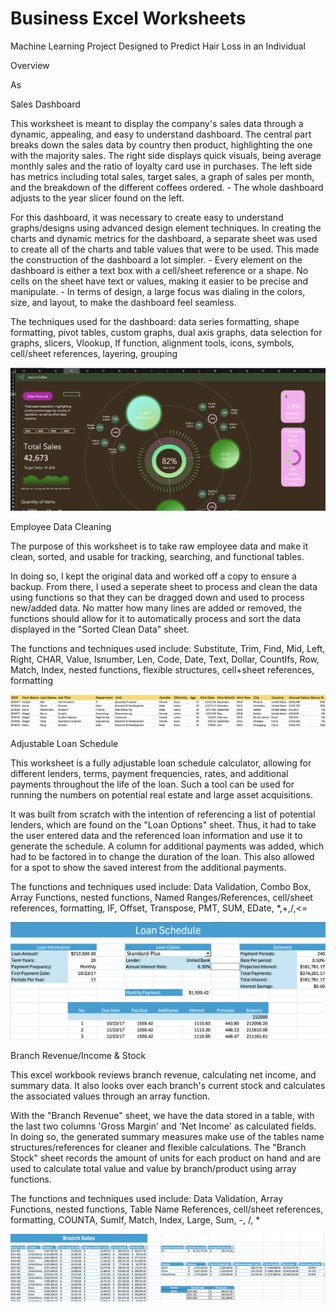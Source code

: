 # Business Excel Worksheets

Machine Learning Project Designed to Predict Hair Loss in an Individual

Overview 

As 

Sales Dashboard

This worksheet is meant to display the company's sales data through a dynamic, appealing, and easy to understand dashboard. The central part breaks down the sales data by country then product, highlighting the one with the majority sales. The right side displays quick visuals, being average monthly sales and the ratio of loyalty card use in purchases. The left side has metrics including total sales, target sales, a graph of sales per month, and the breakdown of the different coffees ordered. - The whole dashboard adjusts to the year slicer found on the left. 

For this dashboard, it was necessary to create easy to understand graphs/designs using advanced design element techniques. In creating the charts and dynamic metrics for the dashboard, a separate sheet was used to create all of the charts and table values that were to be used. This made the construction of the dashboard a lot simpler. - Every element on the dashboard is either a text box with a cell/sheet reference or a shape. No cells on the sheet have text or values, making it easier to be precise and manipulate. - In terms of design, a large focus was dialing in the colors, size, and layout, to make the dashboard feel seamless. 

The techniques used for the dashboard: data series formatting, shape formatting, pivot tables, custom graphs, dual axis graphs, data selection for graphs, slicers, Vlookup, If function, alignment tools, icons, symbols, cell/sheet references, layering, grouping

<img src="DashboardSC.png" alt="Dasboard Screenshot">

Employee Data Cleaning

The purpose of this worksheet is to take raw employee data and make it clean, sorted, and usable for tracking, searching, and functional tables.

In doing so, I kept the original data and worked off a copy to ensure a backup. From there, I used a seperate sheet to process and clean the data using functions so that they can be dragged down and used to process new/added data. No matter how many lines are added or removed, the functions should allow for it to automatically process and sort the data displayed in the "Sorted Clean Data" sheet.

The functions and techniques used include: Substitute, Trim, Find, Mid, Left, Right, CHAR, Value, Isnumber, Len, Code, Date, Text, Dollar, CountIfs, Row, Match, Index, nested functions, flexible structures, cell+sheet references, formatting 

<img src="CleanDataSC.png" alt="Clean Data Screenshot">

Adjustable Loan Schedule

This worksheet is a fully adjustable loan schedule calculator, allowing for different lenders, terms, payment frequencies, rates, and additional payments throughout the life of the loan. Such a tool can be used for running the numbers on potential real estate and large asset acquisitions. 

It was built from scratch with the intention of referencing a list of potential lenders, which are found on the "Loan Options" sheet. Thus, it had to take the user entered data and the referenced loan information and use it to generate the schedule. A column for additional payments was added, which had to be factored in to change the duration of the loan. This also allowed for a spot to show the saved interest from the additional payments. 

The functions and techniques used include: Data Validation, Combo Box, Array Functions, nested functions, Named Ranges/References, cell/sheet references, formatting, IF, Offset, Transpose, PMT, SUM, EDate, *,+,/,<=

<img src="LoanScheduleSC.png" alt="Loan Schedule Screenshot">

Branch Revenue/Income & Stock

This excel workbook reviews branch revenue, calculating net income, and summary data. It also looks over each branch's current stock and calculates the associated values through an array function. 

With the "Branch Revenue" sheet, we have the data stored in a table, with the last two columns 'Gross Margin' and 'Net Income' as calculated fields. In doing so, the generated summary measures make use of the tables name structures/references for cleaner and flexible calculations. The "Branch Stock" sheet records the amount of units for each product on hand and are used to calculate total value and value by branch/product using array functions.

The functions and techniques used include: Data Validation, Array Functions, nested functions, Table Name References, cell/sheet references, formatting, COUNTA, SumIf, Match, Index, Large, Sum, -, /, *

<img src="BranchSalesSC.png" alt="Branch Sales Screenshot">



